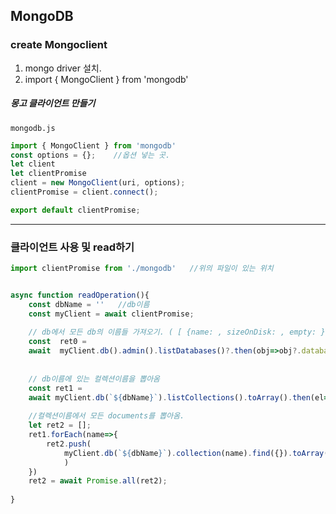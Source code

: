 
## MongoDB

### create Mongoclient



1. mongo driver 설치.
2. import { MongoClient } from 'mongodb'

##### 몽고 클라이언트 만들기
`mongodb.js`
 ```javascript
 import { MongoClient } from 'mongodb'
 const options = {};	//옵션 넣는 곳.
 let client
 let clientPromise
 client = new MongoClient(uri, options);
 clientPromise = client.connect();

export default clientPromise;
 ```
 ---
### 클라이언트 사용 및 read하기
```javascript
import clientPromise from './mongodb'	//위의 파일이 있는 위치


async function readOperation(){
	const dbName = ''	//db이름
	const myClient = await clientPromise;
	
	// db에서 모든 db의 이름들 가져오기. ( [ {name: , sizeOnDisk: , empty: }, ... ] 형태 )
	const  ret0 = 
	await  myClient.db().admin().listDatabases()?.then(obj=>obj?.databases);
	
	
	// db이름에 있는 컬렉션이름을 뽑아옴
	const ret1 = 
	await myClient.db(`${dbName}`).listCollections().toArray().then(el=>el.name);
	
	//컬렉션이름에서 모든 documents를 뽑아옴.
	let ret2 = [];
	ret1.forEach(name=>{
		ret2.push( 
			myClient.db(`${dbName}`).collection(name).find({}).toArray();
			)
	})
	ret2 = await Promise.all(ret2);
	
}


```
